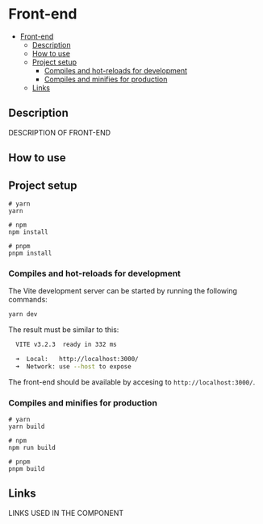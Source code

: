 # Front-end

<!-- TOC -->

- [Front-end](#front-end)
  - [Description](#description)
  - [How to use](#how-to-use)
  - [Project setup](#project-setup)
    - [Compiles and hot-reloads for development](#compiles-and-hot-reloads-for-development)
    - [Compiles and minifies for production](#compiles-and-minifies-for-production)
  - [Links](#links)

<!-- /TOC -->

## Description

DESCRIPTION OF FRONT-END

## How to use

## Project setup

```
# yarn
yarn

# npm
npm install

# pnpm
pnpm install
```

### Compiles and hot-reloads for development

The Vite development server can be started by running the following commands:
```sh
yarn dev
```
The result must be similar to this:
```sh
  VITE v3.2.3  ready in 332 ms

  ➜  Local:   http://localhost:3000/
  ➜  Network: use --host to expose
```
The front-end should be available by accesing to `http://localhost:3000/`.

### Compiles and minifies for production

```
# yarn
yarn build

# npm
npm run build

# pnpm
pnpm build
```

## Links

LINKS USED IN THE COMPONENT